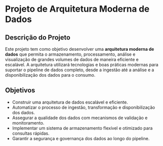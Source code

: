 # Projeto de Arquitetura Moderna de Dados

## Descrição do Projeto

Este projeto tem como objetivo desenvolver uma **arquitetura moderna de dados** que permita o armazenamento, processamento, análise e visualização de grandes volumes de dados de maneira eficiente e escalável. A arquitetura utilizará tecnologias e boas práticas modernas para suportar o pipeline de dados completo, desde a ingestão até a análise e a disponibilização dos dados para o consumo.

## Objetivos

- Construir uma arquitetura de dados escalável e eficiente.
- Automatizar o processo de ingestão, transformação e disponibilização dos dados.
- Assegurar a qualidade dos dados com mecanismos de validação e monitoramento.
- Implementar um sistema de armazenamento flexível e otimizado para consultas rápidas.
- Garantir a segurança e governança dos dados ao longo do pipeline.
